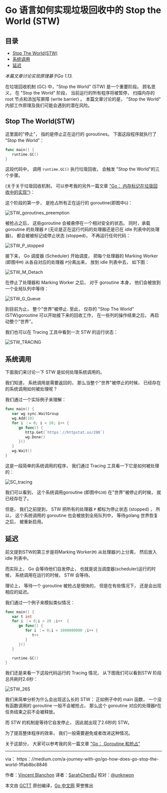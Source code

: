 # Go 语言如何实现垃圾回收中的 Stop the World (STW)


## 目录

  - [Stop The World(STW)](#stop-the-worldstw)
  - [系统调用](#%e7%b3%bb%e7%bb%9f%e8%b0%83%e7%94%a8)
  - [延迟](#%e5%bb%b6%e8%bf%9f)


*本篇文章讨论实现原理基于Go 1.13.*

在垃圾回收机制 (GC) 中，"Stop the World" (STW) 是一个重要阶段。 顾名思义， 在 "Stop the World" 阶段， 当前运行的所有程序将被暂停， 扫描内存的 root 节点和添加写屏障 (write barrier) 。 本篇文章讨论的是， "Stop the World" 内部工作原理及我们可能会遇到的潜在风险。

## Stop The World(STW)

这里面的"停止"， 指的是停止正在运行的 goroutines。 下面这段程序就执行了 "Stop the World"：

```go
func main() {
   runtime.GC()
}
```
这段代码中， 调用 `runtime.GC()` 执行垃圾回收， 会触发 "Stop the World"的三个步骤。

(关于关于垃圾回收机制， 可以参考我的另外一篇文章 ["Go： 内存标记在垃圾回收中的实现"](https：//medium.com/a-journey-with-go/go-how-does-the-garbage-collector-mark-the-memory-72cfc12c6976))：

这个阶段的第一步， 是抢占所有正在运行的 goroutine(即图中`G`)：

![STW_goroutines_preemption](https：//github.com/SarahChenBJ/gctt-images/blob/master/how-does-go-stop-the-world/STW_goroutines_preemption.png?raw=true)
<br>

被抢占之后， 这些goroutine 会被悬停在一个相对安全的状态。 同时，承载 goroutine 的处理器 `P` (无论是正在运行代码的处理器还是已在 idle 列表中的处理器)， 都会被被标记成停止状态 (stopped)， 不再运行任何代码：

![STW_P_stopped](https：//github.com/SarahChenBJ/gctt-images/blob/master/how-does-go-stop-the-world/STW_P_stopped.png?raw=true)
<br>

接下来， Go 调度器 (Scheduler) 开始调度， 把每个处理器的 Marking Worker (即图中`M`) 从各自对应的处理器 `P`分离出来， 放到 idle 列表中去， 如下图：

![STW_M_Detach](https：//github.com/SarahChenBJ/gctt-images/blob/master/how-does-go-stop-the-world/STW_M_Detach.png?raw=true)
<br>

在停止了处理器和 Marking Worker 之后， 对于 goroutine 本身， 他们会被放到一个全局队列中等待：

![STW_G_Queue](https：//github.com/SarahChenBJ/gctt-images/blob/master/how-does-go-stop-the-world/STW_G_Queue.png?raw=true)
<br>


到目前为止， 整个"世界"被停止. 至此， 仅存的 "Stop The World" (STW)goroutine 可以开始接下来的回收工作， 在一些列的操作结束之后， 再启动整个"世界"。

我们也可以在 Tracing 工具中看到一次 STW 的运行状态：

![STW_TRACING](https：//github.com/SarahChenBJ/gctt-images/blob/master/how-does-go-stop-the-world/STW_TRACING.png?raw=true)
<br>

## 系统调用

下面我们来讨论一下 STW 是如何处理系统调用的。

我们知道， 系统调用是需要返回的， 那么当整个"世界"被停止的时候， 已经存在的系统调用如何被处理呢？

我们通过一个实际例子来理解：

```go
func main() {
   var wg sync.WaitGroup
   wg.Add(10)
   for i ：= 0; i < 10; i++ {
      go func() {
         http.Get(`https：//httpstat.us/200`)
         wg.Done()
      }()
   }
   wg.Wait()
}
```

这是一段简单的系统调用的程序， 我们通过 Tracing 工具看一下它是如何被处理的：

![SC_tracing](https：//github.com/SarahChenBJ/gctt-images/blob/master/how-does-go-stop-the-world/SC_tracing.png?raw=true)
<br>

我们可以看到， 这个系统调用goroutine (即图中`G30`) 在"世界"被停止的时候， 就已经存在了。

但是， 我们之前提到， STW 把所有的处理器 `P` 都标为停止状态 (stopped) ， 所以， 这个系统调用的 goroutine 也会被放到全局队列中， 等待golang 世界恢复之后， 被重新启用。

## 延迟

前文提到STW的第三步是将Marking Worker(`M`) 从处理器(`P`)上分离， 然后放入 idle 列表中。

而实际上， Go 会等待他们自发停止， 也就是说当调度器(scheduler)运行的时候， 系统调用在运行的时候， STW 会等待。

理论上， 等待一个 goroutine 被抢占是很快的， 但是在有些情况下， 还是会出现相应的延迟。

我们通过一个例子来模拟类似情况：

```go
func main() {
   var t int
   for i ：= 0;i < 20 ;i++  {
      go func() {
         for i ：= 0;i < 1000000000 ;i++ {
            t++
         }
      }()
   }

   runtime.GC()
}
```

我们还是来看一下这段代码运行的 Tracing 情况， 从下图我们可以看到STW 阶段总共耗时2.6秒：

![STW_26S](https：//github.com/SarahChenBJ/gctt-images/blob/master/how-does-go-stop-the-world/STW_26S.png?raw=true)
<br>

我们来简单分析为什么会出现这么长的 STW： 正如例子中的 main 函数， 一个没有函数调用的 goroutine 一般不会被抢占， 那么这个 goroutine 对应的处理器`P`在任务结束之前不会被释放。

而 STW 的机制是等待它自发停止， 因此就出现了2.6秒的 STW。

为了提高整体程序的效率， 我们一般需要避免或者改进这种情况。

关于这部分， 大家可以参考我的另一篇文章 ["Go： Goroutine 和抢占"](https：//medium.com/a-journey-with-go/go-goroutine-and-preemption-d6bc2aa2f4b7)

----------------

via： https：//medium.com/a-journey-with-go/go-how-does-go-stop-the-world-1ffab8bc8846

作者：[Vincent Blanchon](https://medium.com/@blanchon.vincent?source=post_page-----72cfc12c6976----------------------)
译者：[SarahChenBJ](https://github.com/SarahChenBJ)
校对：[@unknwon](https://github.com/unknwon)

本文由 [GCTT](https：//github.com/studygolang/GCTT) 原创编译，[Go 中文网](https：//studygolang.com/) 荣誉推出
